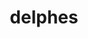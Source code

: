 ---
title: "delphes"
layout: cache
categories: [package, develop]
meta: {"compilers": ["gcc@11.4.0"], "num_specs": 22, "num_specs_by_stack": {"hep": 22, "root": 22}, "oss": ["ubuntu22.04"], "platforms": ["linux"], "stacks": ["hep", "root"], "targets": ["x86_64_v3"], "versions": ["3.5.0"]}
spec_details: [{"compiler": "gcc@11.4.0", "hash": "22aqpuobyy2xevbnqhyr2mffmo62zi2j", "os": "ubuntu22.04", "platform": "linux", "size": "-", "stacks": ["hep", "root"], "target": "x86_64_v3", "variants": ["build_system=cmake", "build_type=Release", "generator=make", "~ipo", "+pythia8"], "versions": ["3.5.0"]}, {"compiler": "gcc@11.4.0", "hash": "3xbt6niejxlzb2zydg7pmhc7cq36zc7p", "os": "ubuntu22.04", "platform": "linux", "size": "-", "stacks": ["hep", "root"], "target": "x86_64_v3", "variants": ["build_system=cmake", "build_type=Release", "generator=make", "~ipo", "+pythia8"], "versions": ["3.5.0"]}, {"compiler": "gcc@11.4.0", "hash": "aicmfbfdzaburvki2sok2larzn24vfal", "os": "ubuntu22.04", "platform": "linux", "size": "-", "stacks": ["hep", "root"], "target": "x86_64_v3", "variants": ["build_system=cmake", "build_type=Release", "generator=make", "~ipo", "+pythia8"], "versions": ["3.5.0"]}, {"compiler": "gcc@11.4.0", "hash": "bqpteezgd66vdr6gtbev7c3cwefvoilt", "os": "ubuntu22.04", "platform": "linux", "size": "-", "stacks": ["hep", "root"], "target": "x86_64_v3", "variants": ["build_system=cmake", "build_type=Release", "generator=make", "~ipo", "+pythia8"], "versions": ["3.5.0"]}, {"compiler": "gcc@11.4.0", "hash": "bwvxy4bhdtgmraaq6xlvk3lmavuzt2mt", "os": "ubuntu22.04", "platform": "linux", "size": "-", "stacks": ["hep", "root"], "target": "x86_64_v3", "variants": ["build_system=cmake", "build_type=Release", "generator=make", "~ipo", "+pythia8"], "versions": ["3.5.0"]}, {"compiler": "gcc@11.4.0", "hash": "dinzkpcscjppbjauh65afhiknsvixl7e", "os": "ubuntu22.04", "platform": "linux", "size": "-", "stacks": ["hep", "root"], "target": "x86_64_v3", "variants": ["build_system=cmake", "build_type=Release", "generator=make", "~ipo", "+pythia8"], "versions": ["3.5.0"]}, {"compiler": "gcc@11.4.0", "hash": "g74rayrawrqdnaafwbqyjbomyzk5tq3d", "os": "ubuntu22.04", "platform": "linux", "size": "-", "stacks": ["hep", "root"], "target": "x86_64_v3", "variants": ["build_system=cmake", "build_type=Release", "generator=make", "~ipo", "+pythia8"], "versions": ["3.5.0"]}, {"compiler": "gcc@11.4.0", "hash": "g7mx5264y37bojjqfpc4nkku737ygxyp", "os": "ubuntu22.04", "platform": "linux", "size": "-", "stacks": ["hep", "root"], "target": "x86_64_v3", "variants": ["build_system=cmake", "build_type=Release", "generator=make", "~ipo", "+pythia8"], "versions": ["3.5.0"]}, {"compiler": "gcc@11.4.0", "hash": "gli7cbxvct2o7huhfx7nge45ab46nmfj", "os": "ubuntu22.04", "platform": "linux", "size": "-", "stacks": ["hep", "root"], "target": "x86_64_v3", "variants": ["build_system=cmake", "build_type=Release", "generator=make", "~ipo", "+pythia8"], "versions": ["3.5.0"]}, {"compiler": "gcc@11.4.0", "hash": "jzful5q2tplhjb3se4zkfspwfxrzqqiw", "os": "ubuntu22.04", "platform": "linux", "size": "-", "stacks": ["hep", "root"], "target": "x86_64_v3", "variants": ["build_system=cmake", "build_type=Release", "generator=make", "~ipo", "+pythia8"], "versions": ["3.5.0"]}, {"compiler": "gcc@11.4.0", "hash": "ndvkxzr6bsnvbun3gwrx3mpi6xmsp5hr", "os": "ubuntu22.04", "platform": "linux", "size": "-", "stacks": ["hep", "root"], "target": "x86_64_v3", "variants": ["build_system=cmake", "build_type=Release", "generator=make", "~ipo", "+pythia8"], "versions": ["3.5.0"]}, {"compiler": "gcc@11.4.0", "hash": "oy62evj2sy4ewjldc6fbeilwensbsi5p", "os": "ubuntu22.04", "platform": "linux", "size": "-", "stacks": ["hep", "root"], "target": "x86_64_v3", "variants": ["build_system=cmake", "build_type=Release", "generator=make", "~ipo", "+pythia8"], "versions": ["3.5.0"]}, {"compiler": "gcc@11.4.0", "hash": "ppcdaifsg7cuko22kihvxm22hv7xob2m", "os": "ubuntu22.04", "platform": "linux", "size": "-", "stacks": ["hep", "root"], "target": "x86_64_v3", "variants": ["build_system=cmake", "build_type=Release", "generator=make", "~ipo", "+pythia8"], "versions": ["3.5.0"]}, {"compiler": "gcc@11.4.0", "hash": "qg7ohg2imjkp52cqc2jqv44zejw2kydg", "os": "ubuntu22.04", "platform": "linux", "size": "-", "stacks": ["hep", "root"], "target": "x86_64_v3", "variants": ["build_system=cmake", "build_type=Release", "generator=make", "~ipo", "+pythia8"], "versions": ["3.5.0"]}, {"compiler": "gcc@11.4.0", "hash": "sg2yqwoc4pxiasuptcdubmxryqezurml", "os": "ubuntu22.04", "platform": "linux", "size": "-", "stacks": ["hep", "root"], "target": "x86_64_v3", "variants": ["build_system=cmake", "build_type=Release", "generator=make", "~ipo", "+pythia8"], "versions": ["3.5.0"]}, {"compiler": "gcc@11.4.0", "hash": "t7yspp3i2iokuoynblgelxion7fmswza", "os": "ubuntu22.04", "platform": "linux", "size": "-", "stacks": ["hep", "root"], "target": "x86_64_v3", "variants": ["build_system=cmake", "build_type=Release", "generator=make", "~ipo", "+pythia8"], "versions": ["3.5.0"]}, {"compiler": "gcc@11.4.0", "hash": "u6epwuspxivc3bpy74j4fkh6atkfx7yk", "os": "ubuntu22.04", "platform": "linux", "size": "-", "stacks": ["hep", "root"], "target": "x86_64_v3", "variants": ["build_system=cmake", "build_type=Release", "generator=make", "~ipo", "+pythia8"], "versions": ["3.5.0"]}, {"compiler": "gcc@11.4.0", "hash": "vlykd4jeu7iojspicjjc2vrnvvwnt3sl", "os": "ubuntu22.04", "platform": "linux", "size": "-", "stacks": ["hep", "root"], "target": "x86_64_v3", "variants": ["build_system=cmake", "build_type=Release", "generator=make", "~ipo", "+pythia8"], "versions": ["3.5.0"]}, {"compiler": "gcc@11.4.0", "hash": "w3glegiecqcprkjyv2huzc7t4byd6vak", "os": "ubuntu22.04", "platform": "linux", "size": "-", "stacks": ["hep", "root"], "target": "x86_64_v3", "variants": ["build_system=cmake", "build_type=Release", "generator=make", "~ipo", "+pythia8"], "versions": ["3.5.0"]}, {"compiler": "gcc@11.4.0", "hash": "xnj7bf5uh6sztc53h7kemvbqxm6iw7hs", "os": "ubuntu22.04", "platform": "linux", "size": "-", "stacks": ["hep", "root"], "target": "x86_64_v3", "variants": ["build_system=cmake", "build_type=Release", "generator=make", "~ipo", "+pythia8"], "versions": ["3.5.0"]}, {"compiler": "gcc@11.4.0", "hash": "xr7nr77wsidcskivqnzmhmavgecgyhsw", "os": "ubuntu22.04", "platform": "linux", "size": "-", "stacks": ["hep", "root"], "target": "x86_64_v3", "variants": ["build_system=cmake", "build_type=Release", "generator=make", "~ipo", "+pythia8"], "versions": ["3.5.0"]}, {"compiler": "gcc@11.4.0", "hash": "zsfazvz6wvzhpca3bmei3ryex3uwoc6q", "os": "ubuntu22.04", "platform": "linux", "size": "-", "stacks": ["hep", "root"], "target": "x86_64_v3", "variants": ["build_system=cmake", "build_type=Release", "generator=make", "~ipo", "+pythia8"], "versions": ["3.5.0"]}]
---